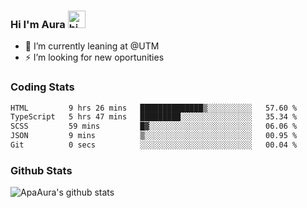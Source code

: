 ### Hi I'm Aura <img src="https://user-images.githubusercontent.com/1303154/88677602-1635ba80-d120-11ea-84d8-d263ba5fc3c0.gif" width="28px" alt="hi">

- 🔭 I’m currently leaning at @UTM
- ⚡ I’m looking for new oportunities


### Coding Stats

<!--START_SECTION:waka-->

```txt
HTML         9 hrs 26 mins   ██████████████▒░░░░░░░░░░   57.60 %
TypeScript   5 hrs 47 mins   █████████░░░░░░░░░░░░░░░░   35.34 %
SCSS         59 mins         █▓░░░░░░░░░░░░░░░░░░░░░░░   06.06 %
JSON         9 mins          ▒░░░░░░░░░░░░░░░░░░░░░░░░   00.95 %
Git          0 secs          ░░░░░░░░░░░░░░░░░░░░░░░░░   00.04 %
```

<!--END_SECTION:waka-->

### Github Stats

![ApaAura's github stats](https://github-readme-stats.vercel.app/api?username=ApaAura&count_private=true&theme=tokyonight&hide=contribs,prs)
